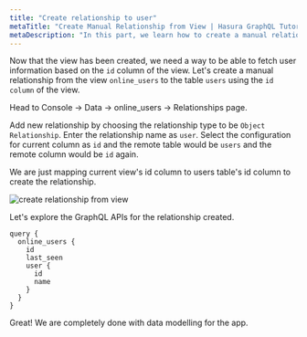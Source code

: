 ```yaml
---
title: "Create relationship to user"
metaTitle: "Create Manual Relationship from View | Hasura GraphQL Tutorial"
metaDescription: "In this part, we learn how to create a manual relationship from the view to the table using the Hasura Console"
---
```




Now that the view has been created, we need a way to be able to fetch user information based on the `id` column of the view. Let's create a manual relationship from the view `online_users` to the table `users` using the `id column` of the view.

Head to Console -> Data -> online_users -> Relationships page.

Add new relationship by choosing the relationship type to be `Object Relationship`. Enter the relationship name as `user`.
Select the configuration for current column as `id` and the remote table would be `users` and the remote column would be `id` again.

We are just mapping current view's id column to users table's id column to create the relationship.

![create relationship from view](https://graphql-engine-cdn.hasura.io/learn-hasura/assets/graphql-hasura/create-relationship-view.png)

Let's explore the GraphQL APIs for the relationship created.

```
query {
  online_users {
    id
    last_seen
    user {
      id
      name
    }
  }
}
```

Great! We are completely done with data modelling for the app.






